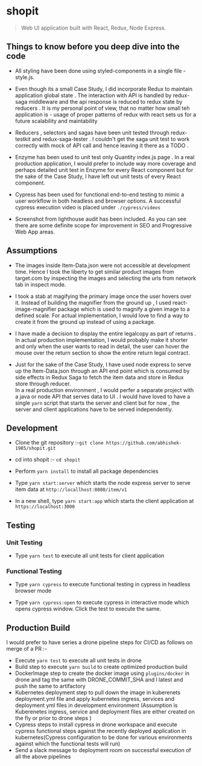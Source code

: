 # shopit

> Web UI application built with React, Redux, Node Express.

## Things to know before you deep dive into the code 

  * All styling have been done using styled-components in a single file - style.js. 

  * Even though its a small Case Study, I did incorporate Redux to maintain application global state . 
  The interaction with API is handled by redux-saga middleware and the api response is reduced to redux state by reducers .
  It is my personal point of view, that no matter how small teh application is - usage of proper patterns of redux with react sets us for a future scalability and maintability 

  * Reducers , selectors and sagas have been unit tested through redux-testkit and redux-saga-tester . I couldn't get the saga unit test to work correctly with mock of API call and hence leaving it there as  a TODO .

  * Enzyme has been used to unit test only Quantity index.js page . In a real production application, I would prefer to include way more coverage and perhaps detailed unit test in Enzyme for every React component but for the sake of the Case Study, I have left out unit tests of every React component.

  * Cypress has been used for functional end-to-end testing to mimic a user workflow in both headless and browser options.
  A successful cypress execution video is placed under `./cypress/videos`

  * Screenshot from lighthouse audit has been included. As you can see there are some definite scope for improvement in SEO and Progressive Web App areas.

## Assumptions

  * The images inside Item-Data.json were not accessible at development time. Hence I took the liberty to get similar product images from target.com by inspecting the images and selecting the urls from network tab in inspect mode.

  * I took a stab at magifying the primary image once the user hovers over it. Instead of building the magnifier from the ground up , I used react-image-magnifier package which is used to magnify a given image to a defined scale. For actual implementation, I would love to find a way to create it from the ground up instead of using a package.

  * I have made a decision to display the entire legalcopy as part of returns . 
  In actual production implementation, I would probably make it shorter and only when the user wants to read in detail, the user can hover the mouse over the return section to show the entire return legal contract.

  * Just for the sake of the Case Study, I have used node express to serve up the Item-Data.json through an API end point which is consumed by side effects in Redux Saga to fetch the item data and store in Redux store through reducer.  
  In a real production environment , I would perfer a separate project with a java or node API that serves data to UI .
  I would have loved to have a single `yarn` script that starts the server and client but for now , the server and client applications have to be served independently.

## Development

  * Clone the git repository :-`git clone https://github.com/abhishek-1985/shopit.git`

  * cd into shopit :- `cd shopit`

  * Perform `yarn install` to install all package dependencies

  * Type `yarn start:server` which starts the node express server to serve item data at `http://locallhost:8080/item/v1`

  * In a new shell, type `yarn start:app` which starts the client application at `https://localhost:3000`

## Testing

### Unit Testing

  * Type `yarn test` to execute all unit tests for client application

### Functional Testing

  * Type `yarn cypress` to execute functional testing in cypress in headless browser mode
  
  * Type `yarn cypress:open` to execute cypress in interactive mode which opens cypress window. Click the test to execute the same.

## Production Build

  I would prefer to have series a drone pipeline steps for CI/CD as follows on merge of a PR :-
  
  * Execute ```yarn test``` to execute all unit tests in drone
  * Build step to execute ```yarn build``` to create optimized production build
  * DockerImage step to create the docker image using `plugins/docker` in drone and tag the same with DRONE_COMMIT_SHA and l  latest and push the same to artifactory
  * Kubernetes deployment step to pull down the image in kuberenets deployment.yml file and apply kubernetes ingress, services and deployment yml files in development environment (Assumption is Kuberenetes ingress, service and deployment files are either created on the fly or prior to drone steps )
  * Cypress steps to install cypress in drone workspace and execute cypress functional steps against the recently deployed application in kubernetes(Cypress configuration to be done for various environments against which the functional tests will run)
  * Send a slack message to deployment room on successful execution of all the above pipelines  
